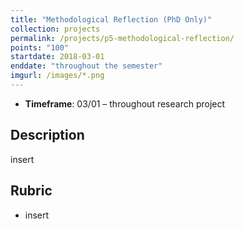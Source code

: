 ```yaml
---
title: "Methodological Reflection (PhD Only)"
collection: projects
permalink: /projects/p5-methodological-reflection/
points: "100"
startdate: 2018-03-01
enddate: "throughout the semester"
imgurl: /images/*.png
---
```


<ul class="project-top-info">
  <li>
    <b>Timeframe</b>: 03/01 &ndash; throughout research project</li>
</ul>

## Description

insert

## Rubric

<ul>
  <li>
    insert</li>
</ul>
